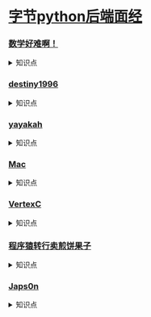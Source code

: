 # [字节python后端面经](https://www.nowcoder.com/community/665)
### [数学好难啊！](https://www.nowcoder.com/discuss/531535?type=2&order=0&pos=1&page=1&channel=1009&source_id=discuss_tag)
<details>
    <summary>知识点</summary>
    

- [微信发红包-测试用例（全）](https://blog.csdn.net/qq_40955824/article/details/89407525)
- [微信朋友圈，微信红包，QQ登录测试用例](https://blog.csdn.net/Magic_ww/article/details/102653923?utm_medium=distribute.pc_relevant.none-task-blog-BlogCommendFromMachineLearnPai2-1.channel_param&depth_1-utm_source=distribute.pc_relevant.none-task-blog-BlogCommendFromMachineLearnPai2-1.channel_param)
- [【测试用例练习】十、微信朋友圈点赞 和发红包 测试用例](https://blog.csdn.net/chris__x/article/details/107799843?utm_medium=distribute.pc_relevant_t0.none-task-blog-BlogCommendFromMachineLearnPai2-1.channel_param&depth_1-utm_source=distribute.pc_relevant_t0.none-task-blog-BlogCommendFromMachineLearnPai2-1.channel_param)

</details>


### [destiny1996](https://www.nowcoder.com/discuss/450455)
<details>
    <summary>知识点</summary>
    
- [分布式与集群的区别是什么？](https://www.zhihu.com/question/20004877)
- [Python 异常处理](https://www.runoob.com/python/python-exceptions.html)

</details>


### [yayakah](https://www.nowcoder.com/discuss/427290?type=2&order=0&pos=11&page=1&channel=-2&source_id=discuss_tag)
<details>
    <summary>知识点</summary>
    
- python和C++、Java的区别是什么？python有编译吗？
    <details>
        <summary>展开</summary>

    - [Java虚拟机——字节码、机器码和JVM](https://zhuanlan.zhihu.com/p/44657693)
    - [python的执行过程总结](https://blog.csdn.net/NeverLate_gogogo/article/details/86677452?utm_medium=distribute.pc_relevant.none-task-blog-BlogCommendFromMachineLearnPai2-1.channel_param&depth_1-utm_source=distribute.pc_relevant.none-task-blog-BlogCommendFromMachineLearnPai2-1.channel_param)
    - [python编译过程和执行原理](https://blog.csdn.net/helloxiaozhe/article/details/78104975)
    - [C语言：编译执行过程](https://zhuanlan.zhihu.com/p/54121549)

    </details>

- [详解python之反射机制](https://www.cnblogs.com/vipchenwei/p/6991209.html)
- [HTTP PUT方法和POST方法的区别](https://www.cnblogs.com/SarahLiu/p/5955380.html)
</details>


### [Mac](https://www.nowcoder.com/discuss/419718?type=2&order=0&pos=15&page=1&channel=1009&source_id=discuss_tag)
<details>
    <summary>知识点</summary>
    
- [操作系统之文件描述符FD与Inode](https://blog.nowcoder.net/n/379f8b9ec8054516b25915df037c798c)
- [彻底搞懂文件描述符fd](https://www.itqiankun.com/article/file-fd)
- [内存堆和栈的区别](https://www.cnblogs.com/lln7777/archive/2012/03/14/2396164.html)

</details>

### [VertexC](https://www.nowcoder.com/discuss/413906?type=2&order=0&pos=16&page=1&channel=1009&source_id=discuss_tag)
<details>
    <summary>知识点</summary>
    
- [从URL输入到页面展现到底发生什么？](https://segmentfault.com/a/1190000017184701)
- [前端经典面试题: 从输入URL到页面加载发生了什么？](https://segmentfault.com/a/1190000006879700)

</details>


### [程序猿转行卖煎饼果子](https://www.nowcoder.com/discuss/328593?type=2&order=0&pos=21&page=1&channel=-2&source_id=discuss_tag)
<details>
    <summary>知识点</summary>
    
- [HTTP/1.0和HTTP/1.1 http2.0的区别，HTTP怎么处理长连接（阿里）](https://www.cnblogs.com/aspirant/p/10833143.html)
- [HTTP 请求方法](https://www.runoob.com/http/http-methods.html)
- [python：模拟内置函数map的实现](https://blog.csdn.net/ducklikejava/article/details/72972363)
- [理解Cookie和Session机制](https://www.cnblogs.com/andy-zhou/p/5360107.html)
- [理解Cookie和Session的区别及使用](https://blog.csdn.net/liyifan687/article/details/80077928)
- [session和cookie 区别(面试)](https://blog.csdn.net/liyifan687/article/details/80077928)

</details>


### [Japs0n](https://www.nowcoder.com/discuss/236551?type=2&order=0&pos=22&page=1&channel=-2&source_id=discuss_tag)
<details>
    <summary>知识点</summary>
    
- [TCP是如何保证包的顺序传输](https://www.cnblogs.com/Allen-rg/p/7513344.html)
- [Linux的5种IO模型梳理](https://zhuanlan.zhihu.com/p/127170201)
- []()
</details>
